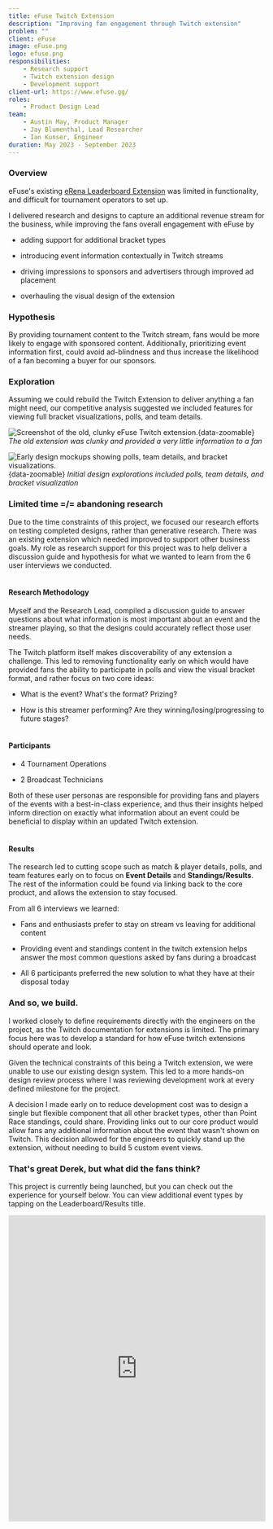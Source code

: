 ```yaml
---
title: eFuse Twitch Extension
description: "Improving fan engagement through Twitch extension"
problem: ""
client: eFuse
image: eFuse.png
logo: efuse.png
responsibilities:
    - Research support
    - Twitch extension design
    - Development support    
client-url: https://www.efuse.gg/
roles: 
    - Product Design Lead
team:
    - Austin May, Product Manager
    - Jay Blumenthal, Lead Researcher
    - Ian Kunser, Engineer
duration: May 2023 - September 2023
---
```

<section>

### Overview
eFuse's existing [eRena Leaderboard Extension](https://dashboard.twitch.tv/extensions/7n05t3351hle0tx07a4uejyjmk8aay-1.4.6) was limited in functionality, and difficult for tournament operators to set up. 

I delivered research and designs to capture an additional revenue stream for the business, while improving the fans overall engagement with eFuse by
- adding support for additional bracket types

- introducing event information contextually in Twitch streams

- driving impressions to sponsors and advertisers through improved ad placement

- overhauling the visual design of the extension
</section>

<section>

### Hypothesis
By providing tournament content to the Twitch stream, fans would be more likely to engage with sponsored content. Additionally, prioritizing event information first, could avoid ad-blindness and thus increase the likelihood of a fan becoming a buyer for our sponsors.
</section>
<section>

### Exploration
Assuming we could rebuild the Twitch Extension to deliver anything a fan might need, our competitive analysis suggested we included features for viewing full bracket visualizations, polls, and team details. 

![Screenshot of the old, clunky eFuse Twitch extension.](/assets/projects/eFuse/old-extension.png){data-zoomable}
*The old extension was clunky and provided a very little information to a fan* 

![Early design mockups showing polls, team details, and bracket visualizations.](/assets/projects/eFuse/efuse-old-mocks.png){data-zoomable}
*Initial design explorations included polls, team details, and bracket visualization*
</section>
<section>

### Limited time =/= abandoning research
Due to the time constraints of this project, we focused our research efforts on testing completed designs, rather than generative research. There was an existing extension which needed improved to support other business goals. My role as research support for this project was to help deliver a discussion guide and hypothesis for what we wanted to learn from the 6 user interviews we conducted. 
<br/><br/>

#### Research Methodology
Myself and the Research Lead, compiled a discussion guide to answer questions about what information is most important about an event and the streamer playing, so that the designs could accurately reflect those user needs. 

The Twitch platform itself makes discoverability of any extension a challenge. This led to removing functionality early on which would have provided fans the ability to participate in polls and view the visual bracket format, and rather focus on two core ideas: 
- What is the event? What's the format? Prizing?

- How is this streamer performing? Are they winning/losing/progressing to future stages?
<br/><br/>

#### Participants
- 4 Tournament Operations

- 2 Broadcast Technicians

Both of these user personas are responsible for providing fans and players of the events with a best-in-class experience, and thus their insights helped inform direction on exactly what information about an event could be beneficial to display within an updated Twitch extension.
<br/><br/>

#### Results
The research led to cutting scope such as match & player details, polls, and team features early on to focus on **Event Details** and **Standings/Results**. The rest of the information could be found via linking back to the core product, and allows the extension to stay focused.

From all 6 interviews we learned:
- Fans and enthusiasts prefer to stay on stream vs leaving for additional content

- Providing event and standings content in the twitch extension helps answer the most common questions asked by fans during a broadcast

- All 6 participants preferred the new solution to what they have at their disposal today
</section>
<section>

### And so, we build.
I worked closely to define requirements directly with the engineers on the project, as the Twitch documentation for extensions is limited. The primary focus here was to develop a standard for how eFuse twitch extensions should operate and look. 

Given the technical constraints of this being a Twitch extension, we were unable to use our existing design system. This led to a more hands-on design review process where I was reviewing development work at every defined milestone for the project.

A decision I made early on to reduce development cost was to design a single but flexible component that all other bracket types, other than Point Race standings, could share. Providing links out to our core product would allow fans any additional information about the event that wasn't shown on Twitch. This decision allowed for the engineers to quickly stand up the extension, without needing to build 5 custom event views.
</section>
<section>

### That's great Derek, but what did the fans think?
This project is currently being launched, but you can check out the experience for yourself below. You can view additional event types by tapping on the Leaderboard/Results title.
<iframe title="eFuse Twitch Extension Figma Prototype" style="border: 1px solid rgba(0, 0, 0, 0.1);" width="100%" height="600" src="https://www.figma.com/embed?embed_host=share&url=https%3A%2F%2Fwww.figma.com%2Fproto%2FmauJERpc2w2i6EteeTsLd0%2FTwitch-Extension%3Fpage-id%3D226%253A143151%26type%3Ddesign%26node-id%3D226-157507%26viewport%3D401%252C-120%252C0.05%26t%3Dx4POUBsirglu2NmA-1%26scaling%3Dmin-zoom%26starting-point-node-id%3D226%253A157507%26mode%3Ddesign" allowfullscreen></iframe>
</section>